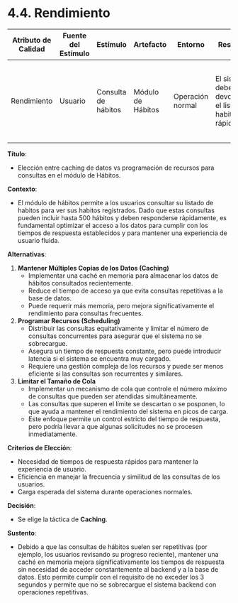# 4.4. Rendimiento

| **Atributo de Calidad** | **Fuente del Estímulo**         | **Estímulo**                                    | **Artefacto**                 | **Entorno**                           | **Respuesta**                                                                            | **Medida de Respuesta**                                                                                   |
| ----------------------- | ------------------------------- | ----------------------------------------------- | ----------------------------- | ------------------------------------- | ---------------------------------------------------------------------------------------- | --------------------------------------------------------------------------------------------------------- |
| Rendimiento             | Usuario                         | Consulta de hábitos                  | Módulo de Hábitos             | Operación normal                      | El sistema debe devolver los el listado de habitos rápidamente                                       | El tiempo de respuesta no excede los 3 segundos para hasta 500 hábitos                                   |

**Título**:  
- Elección entre caching de datos vs programación de recursos para consultas en el módulo de Hábitos.

**Contexto**:  
- El módulo de hábitos permite a los usuarios consultar su listado de habitos para ver sus habitos registrados. Dado que estas consultas pueden incluir hasta 500 hábitos y deben responderse rápidamente, es fundamental optimizar el acceso a los datos para cumplir con los tiempos de respuesta establecidos y para mantener una experiencia de usuario fluida.

**Alternativas**:
1. **Mantener Múltiples Copias de los Datos (Caching)**  
   - Implementar una caché en memoria para almacenar los datos de hábitos consultados recientemente.  
   - Reduce el tiempo de acceso ya que evita consultas repetitivas a la base de datos.  
   - Puede requerir más memoria, pero mejora significativamente el rendimiento para consultas frecuentes.
2. **Programar Recursos (Scheduling)**  
   - Distribuir las consultas equitativamente y limitar el número de consultas concurrentes para asegurar que el sistema no se sobrecargue.  
   - Asegura un tiempo de respuesta constante, pero puede introducir latencia si el sistema se encuentra muy cargado.  
   - Requiere una gestión compleja de los recursos y puede ser menos eficiente si las consultas son recurrentes y similares.
3. **Limitar el Tamaño de Cola**  
   - Implementar un mecanismo de cola que controle el número máximo de consultas que pueden ser atendidas simultáneamente.  
   - Las consultas que superen el límite se descartan o se posponen, lo que ayuda a mantener el rendimiento del sistema en picos de carga.  
   - Este enfoque permite un control estricto del tiempo de respuesta, pero podría llevar a que algunas solicitudes no se procesen inmediatamente.

**Criterios de Elección**: 
- Necesidad de tiempos de respuesta rápidos para mantener la experiencia de usuario.
- Eficiencia en manejar la frecuencia y similitud de las consultas de los usuarios.
- Carga esperada del sistema durante operaciones normales.

**Decisión**:  
- Se elige la táctica de **Caching**.

**Sustento**:  
- Debido a que las consultas de hábitos suelen ser repetitivas (por ejemplo, los usuarios revisando su progreso reciente), mantener una caché en memoria mejora significativamente los tiempos de respuesta sin necesidad de acceder constantemente al backend y a la base de datos. Esto permite cumplir con el requisito de no exceder los 3 segundos y permite que no se sobrecargue el sistema backend con operaciones repetitivas.
